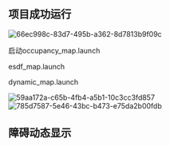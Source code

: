## 项目成功运行

![66ec998c-83d7-495b-a362-8d7813b9f09c](C:\Users\arche\Desktop\66ec998c-83d7-495b-a362-8d7813b9f09c.png)

启动occupancy_map.launch

esdf_map.launch

dynamic_map.launch



![59aa172a-c65b-4fb4-a5b1-10c3cc3fd857](C:\Users\arche\Desktop\59aa172a-c65b-4fb4-a5b1-10c3cc3fd857.png)![785d7587-5e46-43bc-b473-e75da2b00fdb](C:\Users\arche\Desktop\785d7587-5e46-43bc-b473-e75da2b00fdb.png)

## 障碍动态显示